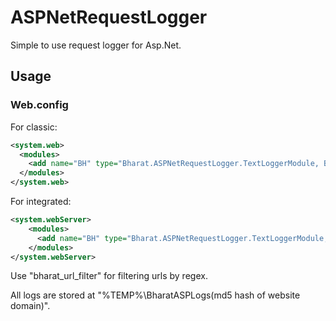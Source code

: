 # ASPNetRequestLogger
Simple to use request logger for Asp.Net.

## Usage
### Web.config

For classic:
```xml
<system.web>
  <modules>
    <add name="BH" type="Bharat.ASPNetRequestLogger.TextLoggerModule, Bharat.ASPNetRequestLogger" />
  </modules>
</system.web>
```
For integrated:
```xml
<system.webServer>
    <modules>
      <add name="BH" type="Bharat.ASPNetRequestLogger.TextLoggerModule, Bharat.ASPNetRequestLogger" />
    </modules>
</system.webServer>
```

Use "bharat_url_filter" for filtering urls by regex.

All logs are stored at "%TEMP%\BharatASPLogs\(md5 hash of website domain)\".
